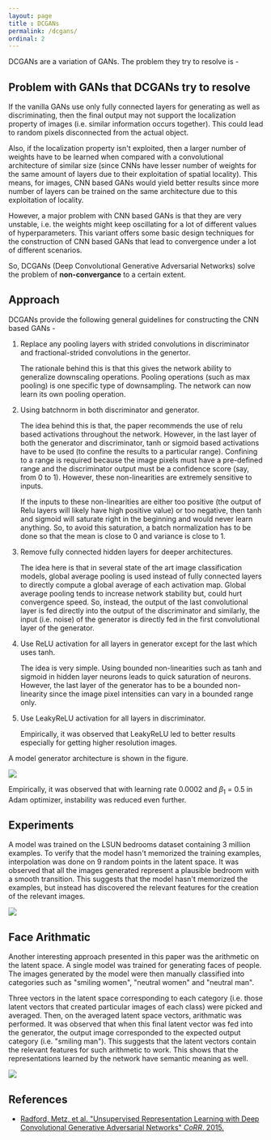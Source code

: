 ```yaml
---
layout: page
title : DCGANs
permalink: /dcgans/
ordinal: 2
---
```


DCGANs are a variation of GANs. The problem they try to resolve is -

## Problem with GANs that DCGANs try to resolve

If the vanilla GANs use only fully connected layers for generating as well as discriminating, then the final output may not support the localization property of images (i.e. similar information occurs together). This could lead to random pixels disconnected from the actual object.

Also, if the localization property isn't exploited, then a larger number of weights have to be learned when compared with a convolutional architecture of similar size (since CNNs have lesser number of weights for the same amount of layers due to their exploitation of spatial locality). This means, for images, CNN based GANs would yield better results since more number of layers can be trained on the same architecture due to this exploitation of locality.

However, a major problem with CNN based GANs is that they are very unstable, i.e. the weights might keep oscillating for a lot of different values of hyperparameters. This variant offers some basic design techniques for the construction of CNN based GANs that lead to convergence under a lot of different scenarios.

So, DCGANs (Deep Convolutional Generative Adversarial Networks) solve the problem of **non-convergance** to a certain extent.

## Approach

DCGANs provide the following general guidelines for constructing the CNN based GANs -
1. Replace any pooling layers with strided convolutions in discriminator and fractional-strided convolutions in the genertor.

   The rationale behind this is that this gives the network ability to generalize downscaling operations. Pooling operations (such as max pooling) is one specific type of downsampling. The network can now learn its own pooling operation.

2. Using batchnorm in both discriminator and generator.

   The idea behind this is that, the paper recommends the use of relu based activations throughout the network. However, in the last layer of both the generator and discriminator, tanh or sigmoid based activations have to be used (to confine the results to a particular range). Confining to a range is required because the image pixels must have a pre-defined range and the discriminator output must be a confidence score (say, from 0 to 1). However, these non-linearities are extremely sensitive to inputs.

   If the inputs to these non-linearities are either too positive (the output of Relu layers will likely have high positive value) or too negative, then tanh and sigmoid will saturate right in the beginning and would never learn anything. So, to avoid this saturation, a batch normalization has to be done so that the mean is close to 0 and variance is close to 1.

3. Remove fully connected hidden layers for deeper architectures.
 
   The idea here is that in several state of the art image classification models, global average pooling is used instead of fully connected layers to directly compute a global average of each activation map. Global average pooling tends to increase network stability but, could hurt convergence speed. So, instead, the output of the last convolutional layer is fed directly into the output of the discriminator and similarly, the input (i.e. noise) of the generator is directly fed in the first convolutional layer of the generator.

4. Use ReLU activation for all layers in generator except for the last which uses tanh.

   The idea is very simple. Using bounded non-linearities such as tanh and sigmoid in hidden layer neurons leads to quick saturation of neurons. However, the last layer of the generator has to be a bounded non-linearity since the image pixel intensities can vary in a bounded range only.

5. Use LeakyReLU activation for all layers in discriminator.

   Empirically, it was observed that LeakyReLU led to better results especially for getting higher resolution images.

A model generator architecture is shown in the figure.

![]({{site.baseurl}}/images/generator.png)

Empirically, it was observed that with learning rate 0.0002 and $\beta_1$ = 0.5 in Adam optimizer, instability was reduced even further.

## Experiments

A model was trained on the LSUN bedrooms dataset containing 3 million examples. To verify that the model hasn't memorized the training examples, interpolation was done on 9 random points in the latent space. It was observed that all the images generated represent a plausible bedroom with a smooth transition. This suggests that the model hasn't memorized the examples, but instead has discovered the relevant features for the creation of the relevant images.

![]({{site.baseurl}}/images/dcgans_result.png)

## Face Arithmatic

Another interesting approach presented in this paper was the arithmetic on the latent space. A single model was trained for generating faces of people. The images generated by the model were then manually classified into categories such as "smiling women", "neutral women" and "neutral man".

Three vectors in the latent space corresponding to each category (i.e. those latent vectors that created particular images of each class) were picked and averaged. Then, on the averaged latent space vectors, arithmatic was performed. It was observed that when this final latent vector was fed into the generator, the
output image corresponded to the expected output category (i.e. "smiling man"). This suggests that the latent vectors contain the relevant features for such arithmetic to work. This shows that the representations learned by the network have semantic meaning as well.

![]({{site.baseurl}}/images/dcgans_faces.png)

## References

- [Radford, Metz, et al. "Unsupervised Representation Learning with Deep Convolutional Generative Adversarial Networks" *CoRR*. 2015.](https://arxiv.org/pdf/1511.06434.pdf)
